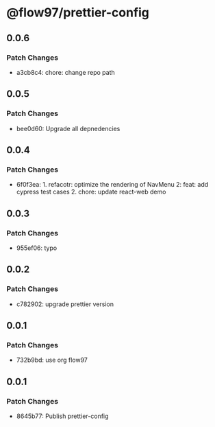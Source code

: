 # @flow97/prettier-config

## 0.0.6

### Patch Changes

- a3cb8c4: chore: change repo path

## 0.0.5

### Patch Changes

- bee0d60: Upgrade all depnedencies

## 0.0.4

### Patch Changes

- 6f0f3ea: 1. refacotr: optimize the rendering of NavMenu
  2: feat: add cypress test cases 2. chore: update react-web demo

## 0.0.3

### Patch Changes

- 955ef06: typo

## 0.0.2

### Patch Changes

- c782902: upgrade prettier version

## 0.0.1

### Patch Changes

- 732b9bd: use org flow97

## 0.0.1

### Patch Changes

- 8645b77: Publish prettier-config
